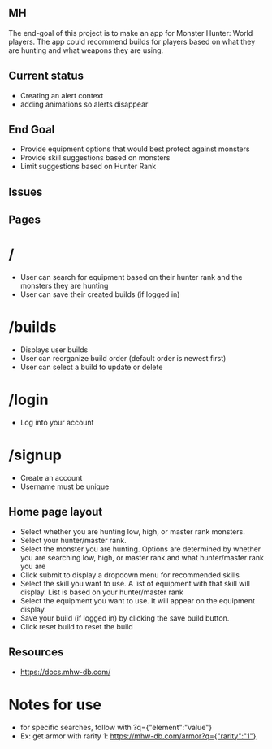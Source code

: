 ## MH

The end-goal of this project is to make an app for Monster Hunter: World players.
The app could recommend builds for players based on what they are hunting and what weapons they are using.

## Current status
* Creating an alert context
* adding animations so alerts disappear

## End Goal
* Provide equipment options that would best protect against monsters
* Provide skill suggestions based on monsters
* Limit suggestions based on Hunter Rank


## Issues

## Pages
# /
* User can search for equipment based on their hunter rank and the monsters they are hunting
* User can save their created builds (if logged in)

# /builds
* Displays user builds
* User can reorganize build order (default order is newest first)
* User can select a build to update or delete

# /login
* Log into your account

# /signup
* Create an account
* Username must be unique


## Home page layout
* Select whether you are hunting low, high, or master rank monsters. 
* Select your hunter/master rank.
* Select the monster you are hunting. Options are determined by whether you are searching low, high, or master rank and what hunter/master rank you are
* Click submit to display a dropdown menu for recommended skills
* Select the skill you want to use. A list of equipment with that skill will display. List is based on your hunter/master rank
* Select the equipment you want to use. It will appear on the equipment display.
* Save your build (if logged in) by clicking the save build button.
* Click reset build to reset the build



## Resources
* https://docs.mhw-db.com/


# Notes for use
* for specific searches, follow with ?q={"element":"value"}
* Ex: get armor with rarity 1: https://mhw-db.com/armor?q={"rarity":"1"}